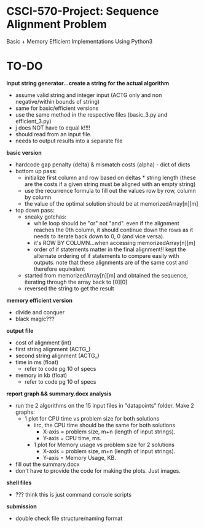 # CSCI-570-Project: Sequence Alignment Problem
Basic + Memory Efficient Implementations
Using Python3

# TO-DO
**input string generator...create a string for the actual algorithm**
- assume valid string and integer input (ACTG only and non negative/within bounds of string)
- same for basic/efficient versions
- use the same method in the respective files (basic_3.py and efficient_3.py)
- j does NOT have to equal k!!!!
- should read from an input file.
- needs to output results into a separate file


**basic version**
- hardcode gap penalty (delta) & mismatch costs (alpha) - dict of dicts
- bottom up pass: 
    - initialize first column and row based on deltas * string length (these are the costs if a given string must be aligned with an empty string)
    - use the recurrence formula to fill out the values row by row, column by column
    - the value of the optimal solution should be at memorizedArray[n][m]
- top down pass: 
    - sneaky gotchas:
        - while loop should be "or" not "and". even if the alignment reaches the 0th column, it should continue down the rows as it needs to iterate back down to 0, 0 (and vice versa).
        - it's ROW BY COLUMN...when accessing memorizedArray[n][m]
        - order of if statements matter in the final alignment!! kept the alternate ordering of if statements to compare easily with outputs. note that these alignments are of the same cost and therefore equivalent
    - started from memorizedArray[n][m] and obtained the sequence, iterating through the array back to [0][0]
    - reversed the string to get the result

**memory efficient version**
- divide and conquer
- black magic???

**output file**
- cost of alignment (int)
- first string alignment (ACTG_)
- second string alignment (ACTG_)
- time in ms (float) 
    - refer to code pg 10 of specs
- memory in kb (float)
    - refer to code pg 10 of specs

**report graph && summary.docx analysis**
- run the 2 algorithms on the 15 input files in "datapoints" folder. Make 2 graphs:
    - 1 plot for CPU time vs problem size for both solutions
        - iirc, the CPU time should be the same for both solutions
            - X-axis = problem size, m+n (length of input strings). 
            - Y-axis = CPU time, ms.
        - 1 plot for Memory usage vs problem size for 2 solutions
            - X-axis = problem size, m+n (length of input strings). 
            - Y-axis = Memory Usage, KB.
- fill out the summary.docx
- don't have to provide the code for making the plots. Just images. 
    
**shell files**
- ??? think this is just command console scripts 

**submission**
- double check file structure/naming format




